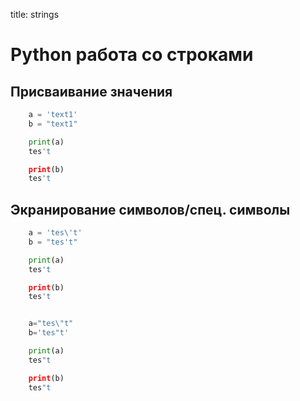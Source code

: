 title: strings
# Python работа со строками 

## Присваивание значения

```py
	a = 'text1'
	b = "text1"

	print(a)
	tes't

	print(b)
	tes't
```

## Экранирование символов/спец. символы

```py
	a = 'tes\'t'
	b = "tes't"

	print(a)
	tes't

	print(b)
	tes't

```

```py

	a="tes\"t"
	b='tes"t'

	print(a)
	tes"t

	print(b)
	tes"t

```

